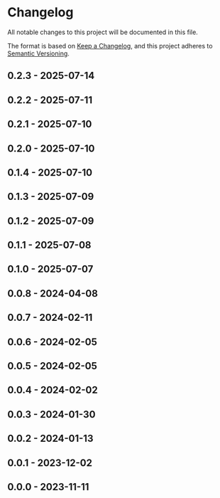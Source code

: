 # Changelog

All notable changes to this project will be documented in this file.

The format is based on [Keep a Changelog](https://keepachangelog.com/en/1.0.0/),
and this project adheres to [Semantic Versioning](https://semver.org/spec/v2.0.0.html).

## 0.2.3 - 2025-07-14

## 0.2.2 - 2025-07-11

## 0.2.1 - 2025-07-10

## 0.2.0 - 2025-07-10

## 0.1.4 - 2025-07-10

## 0.1.3 - 2025-07-09

## 0.1.2 - 2025-07-09

## 0.1.1 - 2025-07-08

## 0.1.0 - 2025-07-07

## 0.0.8 - 2024-04-08

## 0.0.7 - 2024-02-11

## 0.0.6 - 2024-02-05

## 0.0.5 - 2024-02-05

## 0.0.4 - 2024-02-02

## 0.0.3 - 2024-01-30

## 0.0.2 - 2024-01-13

## 0.0.1 - 2023-12-02

## 0.0.0 - 2023-11-11
